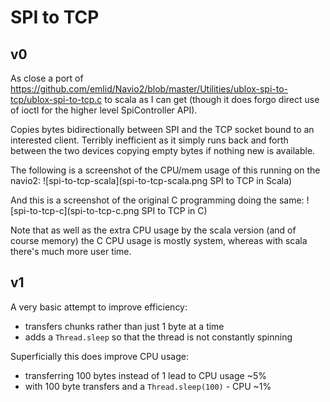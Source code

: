 # SPI to TCP

## v0

As close a port of https://github.com/emlid/Navio2/blob/master/Utilities/ublox-spi-to-tcp/ublox-spi-to-tcp.c to scala as I can get (though it does forgo direct use of ioctl for the higher level SpiController API).

Copies bytes bidirectionally between SPI and the TCP socket bound to an interested client. Terribly inefficient as it simply runs back and forth between the two devices copying empty bytes if nothing new is available.

The following is a screenshot of the CPU/mem usage of this running on the navio2:
![spi-to-tcp-scala](spi-to-tcp-scala.png SPI to TCP in Scala)

And this is a screenshot of the original C programming doing the same:
![spi-to-tcp-c](spi-to-tcp-c.png SPI to TCP in C)

Note that as well as the extra CPU usage by the scala version (and of course memory) the C CPU usage is mostly system, whereas with scala there's much more user time.

## v1

A very basic attempt to improve efficiency:
* transfers chunks rather than just 1 byte at a time
* adds a `Thread.sleep` so that the thread is not constantly spinning

Superficially this does improve CPU usage:
* transferring 100 bytes instead of 1 lead to CPU usage ~5%
* with 100 byte transfers and a `Thread.sleep(100)` - CPU ~1%
